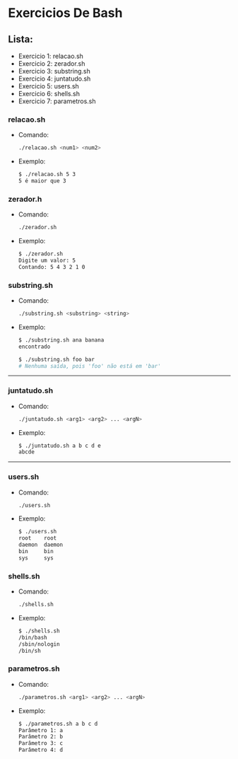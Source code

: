 # Exercicios De Bash 

## Lista:
- Exercicio 1: relacao.sh
- Exercicio 2: zerador.sh
- Exercicio 3: substring.sh
- Exercicio 4: juntatudo.sh
- Exercicio 5: users.sh
- Exercicio 6: shells.sh
- Exercicio 7: parametros.sh
### relacao.sh
- Comando:
    ```bash
    ./relacao.sh <num1> <num2>
    ```
- Exemplo:

    ```bash
    $ ./relacao.sh 5 3
    5 é maior que 3
    ```
### zerador.h
- Comando:
    ```bash
    ./zerador.sh
    ```
- Exemplo:
    ```bash
    $ ./zerador.sh
    Digite um valor: 5
    Contando: 5 4 3 2 1 0
    ```
### substring.sh
- Comando:
    ```bash
    ./substring.sh <substring> <string>
    ```
- Exemplo:
    ```bash
    $ ./substring.sh ana banana
    encontrado
    ```

    ```bash
    $ ./substring.sh foo bar
    # Nenhuma saída, pois 'foo' não está em 'bar'
    ```

---

### juntatudo.sh
- Comando:
    ```bash
    ./juntatudo.sh <arg1> <arg2> ... <argN>
    ```
- Exemplo:
    ```bash
    $ ./juntatudo.sh a b c d e
    abcde
    ```

---

### users.sh
- Comando:
    ```bash
    ./users.sh
    ```
- Exemplo:
    ```bash
    $ ./users.sh
    root    root
    daemon  daemon
    bin     bin
    sys     sys
    ```


### shells.sh
- Comando:
    ```bash
    ./shells.sh
    ```
- Exemplo:
    ```bash
    $ ./shells.sh
    /bin/bash
    /sbin/nologin
    /bin/sh
    ```


### parametros.sh
- Comando:
    ```bash
    ./parametros.sh <arg1> <arg2> ... <argN>
    ```
- Exemplo:
    ```bash
    $ ./parametros.sh a b c d
    Parâmetro 1: a
    Parâmetro 2: b
    Parâmetro 3: c
    Parâmetro 4: d
    ```


